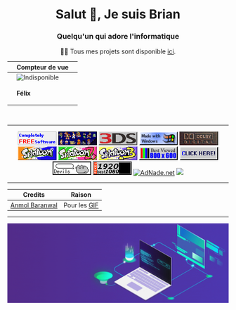 <div align="center">
<h1>Salut 👋, Je suis Brian</h1>
<h3>Quelqu'un qui adore l'informatique</h3>
<p>👨‍💻 Tous mes projets sont disponible <a href="https://github.com/LeBazarDeBryan?tab=repositories">ici</a>.</p>

|     | Compteur de vue |     |
|-----|-----------------|-----|
|     |<img src="https://moe-counter.glitch.me/get/@lebazardebryan?theme=rule34" alt="Indisponible" />|  |
|     |<p>**Félix**</p>|  |
<img src="https://github-readme-stats.vercel.app/api?username=LeBazarDeBryan&locale=fr&theme=tokyonight&hide_border=true&border_radius=0&include_all_commits=false&count_private=false" alt="" />
<br>

___

<img src="88x31/cfs1.gif" /> <img src="88x31/nintendoforever.gif" /> <img src="88x31/3ds.png" /> <img src="88x31/made_with_windows.gif" /> <img src="88x31/dolby_digital.gif" /> <img src="88x31/splatoon.jpg" /> <img src="88x31/splatoon2.jpg" /> <img src="88x31/splatoon3.jpg" /> <img src="88x31/800x600.gif" /> <img src="88x31/clickhere_blue.gif" /> <img src="88x31/devils_button.gif" /> <img src="88x31/1080p.gif" /> <a href="https://adnade.net/?ref=LeBazarDeBryan"><img src="https://adnade.net/img/88.gif" alt="AdNade.net" border="0"></a> <a href="https://katsuu04.dev"><img src="https://katsuu04.dev/cdn/gifs/button.gif"></a>

___

| Credits | Raison |
|---------|--------|
| <a href="https://github.com/Anmol-Baranwal">Anmol Baranwal</a> | Pour les <a href="https://github.com/Anmol-Baranwal/Cool-GIFs-For-GitHub">GIF</a> |

</div>

___

<img src="gif/animated_laptop_banner.gif" />
